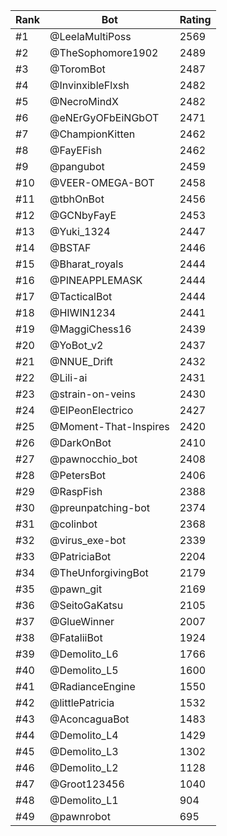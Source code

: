 Rank|Bot|Rating
---|---|---
#1|@LeelaMultiPoss|2569
#2|@TheSophomore1902|2489
#3|@ToromBot|2487
#4|@InvinxibleFlxsh|2482
#5|@NecroMindX|2482
#6|@eNErGyOFbEiNGbOT|2471
#7|@ChampionKitten|2462
#8|@FayEFish|2462
#9|@pangubot|2459
#10|@VEER-OMEGA-BOT|2458
#11|@tbhOnBot|2456
#12|@GCNbyFayE|2453
#13|@Yuki_1324|2447
#14|@BSTAF|2446
#15|@Bharat_royals|2444
#16|@PINEAPPLEMASK|2444
#17|@TacticalBot|2444
#18|@HIWIN1234|2441
#19|@MaggiChess16|2439
#20|@YoBot_v2|2437
#21|@NNUE_Drift|2432
#22|@Lili-ai|2431
#23|@strain-on-veins|2430
#24|@ElPeonElectrico|2427
#25|@Moment-That-Inspires|2420
#26|@DarkOnBot|2410
#27|@pawnocchio_bot|2408
#28|@PetersBot|2406
#29|@RaspFish|2388
#30|@preunpatching-bot|2374
#31|@colinbot|2368
#32|@virus_exe-bot|2339
#33|@PatriciaBot|2204
#34|@TheUnforgivingBot|2179
#35|@pawn_git|2169
#36|@SeitoGaKatsu|2105
#37|@GlueWinner|2007
#38|@FataliiBot|1924
#39|@Demolito_L6|1766
#40|@Demolito_L5|1600
#41|@RadianceEngine|1550
#42|@littlePatricia|1532
#43|@AconcaguaBot|1483
#44|@Demolito_L4|1429
#45|@Demolito_L3|1302
#46|@Demolito_L2|1128
#47|@Groot123456|1040
#48|@Demolito_L1|904
#49|@pawnrobot|695
